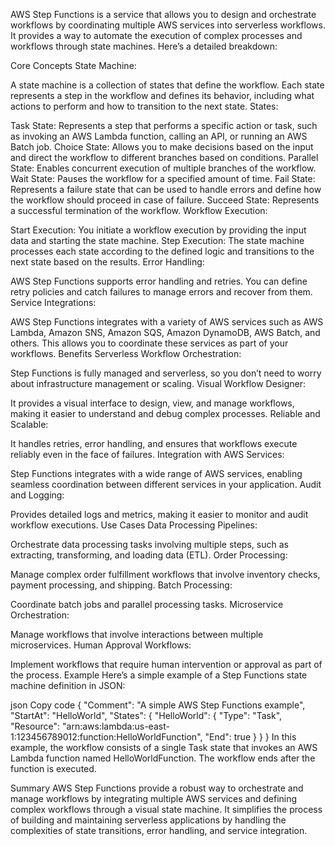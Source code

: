 AWS Step Functions is a service that allows you to design and orchestrate workflows by coordinating multiple AWS services into serverless workflows. It provides a way to automate the execution of complex processes and workflows through state machines. Here’s a detailed breakdown:

Core Concepts
State Machine:

A state machine is a collection of states that define the workflow. Each state represents a step in the workflow and defines its behavior, including what actions to perform and how to transition to the next state.
States:

Task State: Represents a step that performs a specific action or task, such as invoking an AWS Lambda function, calling an API, or running an AWS Batch job.
Choice State: Allows you to make decisions based on the input and direct the workflow to different branches based on conditions.
Parallel State: Enables concurrent execution of multiple branches of the workflow.
Wait State: Pauses the workflow for a specified amount of time.
Fail State: Represents a failure state that can be used to handle errors and define how the workflow should proceed in case of failure.
Succeed State: Represents a successful termination of the workflow.
Workflow Execution:

Start Execution: You initiate a workflow execution by providing the input data and starting the state machine.
Step Execution: The state machine processes each state according to the defined logic and transitions to the next state based on the results.
Error Handling:

AWS Step Functions supports error handling and retries. You can define retry policies and catch failures to manage errors and recover from them.
Service Integrations:

AWS Step Functions integrates with a variety of AWS services such as AWS Lambda, Amazon SNS, Amazon SQS, Amazon DynamoDB, AWS Batch, and others. This allows you to coordinate these services as part of your workflows.
Benefits
Serverless Workflow Orchestration:

Step Functions is fully managed and serverless, so you don’t need to worry about infrastructure management or scaling.
Visual Workflow Designer:

It provides a visual interface to design, view, and manage workflows, making it easier to understand and debug complex processes.
Reliable and Scalable:

It handles retries, error handling, and ensures that workflows execute reliably even in the face of failures.
Integration with AWS Services:

Step Functions integrates with a wide range of AWS services, enabling seamless coordination between different services in your application.
Audit and Logging:

Provides detailed logs and metrics, making it easier to monitor and audit workflow executions.
Use Cases
Data Processing Pipelines:

Orchestrate data processing tasks involving multiple steps, such as extracting, transforming, and loading data (ETL).
Order Processing:

Manage complex order fulfillment workflows that involve inventory checks, payment processing, and shipping.
Batch Processing:

Coordinate batch jobs and parallel processing tasks.
Microservice Orchestration:

Manage workflows that involve interactions between multiple microservices.
Human Approval Workflows:

Implement workflows that require human intervention or approval as part of the process.
Example
Here’s a simple example of a Step Functions state machine definition in JSON:

json
Copy code
{
  "Comment": "A simple AWS Step Functions example",
  "StartAt": "HelloWorld",
  "States": {
    "HelloWorld": {
      "Type": "Task",
      "Resource": "arn:aws:lambda:us-east-1:123456789012:function:HelloWorldFunction",
      "End": true
    }
  }
}
In this example, the workflow consists of a single Task state that invokes an AWS Lambda function named HelloWorldFunction. The workflow ends after the function is executed.

Summary
AWS Step Functions provide a robust way to orchestrate and manage workflows by integrating multiple AWS services and defining complex workflows through a visual state machine. It simplifies the process of building and maintaining serverless applications by handling the complexities of state transitions, error handling, and service integration.






